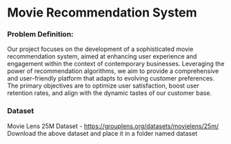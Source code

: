 # Movie Recommendation System

### Problem Definition: 
Our project focuses on the development of a sophisticated movie recommendation system, aimed at enhancing user experience and engagement within the context of contemporary businesses. Leveraging the power of recommendation algorithms, we aim to provide a comprehensive and user-friendly platform that adapts to evolving customer preferences. The primary objectives are to optimize user satisfaction, boost user retention rates, and align with the dynamic tastes of our customer base.


### Dataset
Movie Lens 25M Dataset - https://grouplens.org/datasets/movielens/25m/
Download the above dataset and place it in a folder named dataset

